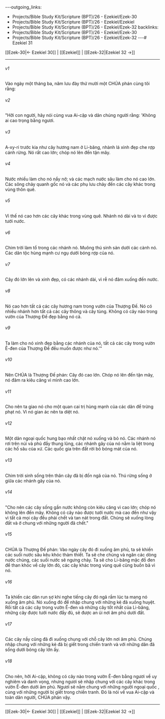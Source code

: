 ---outgoing_links:
  - Projects/Bible Study Kit/Scripture (BPT)/26 - Ezekiel/Ezek-30
  - Projects/Bible Study Kit/Scripture (BPT)/26 - Ezekiel/Ezekiel
  - Projects/Bible Study Kit/Scripture (BPT)/26 - Ezekiel/Ezek-32
backlinks:
  - Projects/Bible Study Kit/Scripture (BPT)/26 - Ezekiel/Ezek-30
  - Projects/Bible Study Kit/Scripture (BPT)/26 - Ezekiel/Ezek-32
---# Ezekiel 31

[[Ezek-30|← Ezekiel 30]] | [[Ezekiel]] | [[Ezek-32|Ezekiel 32 →]]
***



###### v1 
Vào ngày một tháng ba, năm lưu đày thứ mười một CHÚA phán cùng tôi rằng: 

###### v2 
"Hỡi con người, hãy nói cùng vua Ai-cập và dân chúng người rằng: 'Không ai cao trọng bằng ngươi. 

###### v3 
A-xy-ri trước kia như cây hương nam ở Li-băng, nhành lá xinh đẹp che rợp cánh rừng. Nó rất cao lớn; chóp nó lên đến tận mây. 

###### v4 
Nước nhiều làm cho nó nẩy nở; và các mạch nước sâu làm cho nó cao lớn. Các sông chảy quanh gốc nó và các phụ lưu chảy đến các cây khác trong vùng thôn quê. 

###### v5 
Vì thế nó cao hơn các cây khác trong vùng quê. Nhánh nó dài và to vì được tưới nước. 

###### v6 
Chim trời làm tổ trong các nhánh nó. Muông thú sinh sản dưới các cành nó. Các dân tộc hùng mạnh cư ngụ dưới bóng rợp của nó. 

###### v7 
Cây đó lớn lên và xinh đẹp, có các nhánh dài, vì rễ nó đâm xuống đến nước. 

###### v8 
Nó cao hơn tất cả các cây hương nam trong vườn của Thượng Đế. Nó có nhiều nhánh hơn tất cả các cây thông và cây tùng. Không có cây nào trong vườn của Thượng Đế đẹp bằng nó cả. 

###### v9 
Ta làm cho nó xinh đẹp bằng các nhánh của nó, tất cả các cây trong vườn Ê-đen của Thượng Đế đều muốn được như nó.'" 

###### v10 
Nên CHÚA là Thượng Đế phán: Cây đó cao lớn. Chóp nó lên đến tận mây, nó đâm ra kiêu căng vì mình cao lớn. 

###### v11 
Cho nên ta giao nó cho một quan cai trị hùng mạnh của các dân để trừng phạt nó. Vì nó gian ác nên ta diệt nó. 

###### v12 
Một dân ngoại quốc hung bạo nhất chặt nó xuống và bỏ nó. Các nhánh nó rơi trên núi và phủ đầy thung lũng, các nhánh gãy của nó nằm la liệt trong các hố sâu của xứ. Các quốc gia trên đất rời bỏ bóng mát của nó. 

###### v13 
Chim trời sinh sống trên thân cây đã bị đốn ngã của nó. Thú rừng sống ở giữa các nhánh gãy của nó. 

###### v14 
"Cho nên các cây sống gần nước không còn kiêu căng vì cao lớn; chóp nó không lên đến mây. Không có cây nào được tưới nước mà cao đến như vậy vì tất cả mọi cây đều phải chết và tan nát trong đất. Chúng sẽ xuống lòng đất và ở chung với những người đã chết." 

###### v15 
CHÚA là Thượng Đế phán: Vào ngày cây đó đi xuống âm phủ, ta sẽ khiến các suối nước sâu kêu khóc thảm thiết. Ta sẽ che chúng và ngăn các dòng nước chúng, các suối nước sẽ ngưng chảy. Ta sẽ cho Li-băng mặc đồ đen để than khóc về cây lớn đó, các cây khác trong vùng quê cũng buồn bã vì nó. 

###### v16 
Ta khiến các dân run sợ khi nghe tiếng cây đó ngã rầm lúc ta mang nó xuống âm phủ. Nó xuống đó để nhập chung với những kẻ đã xuống huyệt. Rồi tất cả các cây trong vườn Ê-đen và những cây tốt nhất của Li-băng, những cây được tưới nước đầy đủ, sẽ được an ủi nơi âm phủ dưới đất. 

###### v17 
Các cây nầy cũng đã đi xuống chung với chỗ cây lớn nơi âm phủ. Chúng nhập chung với những kẻ đã bị giết trong chiến tranh và với những dân đã sống dưới bóng cây lớn ấy. 

###### v18 
Cho nên, hỡi Ai-cập, không có cây nào trong vườn Ê-đen bằng ngươi về uy nghiêm và danh vọng, nhưng ngươi sẽ nhập chung với các cây khác trong vườn Ê-đen dưới âm phủ. Ngươi sẽ nằm chung với những người ngoại quốc , cùng với những người bị giết trong chiến tranh. Đó là nói về vua Ai-cập và toàn dân người, CHÚA phán vậy.

***
[[Ezek-30|← Ezekiel 30]] | [[Ezekiel]] | [[Ezek-32|Ezekiel 32 →]]
